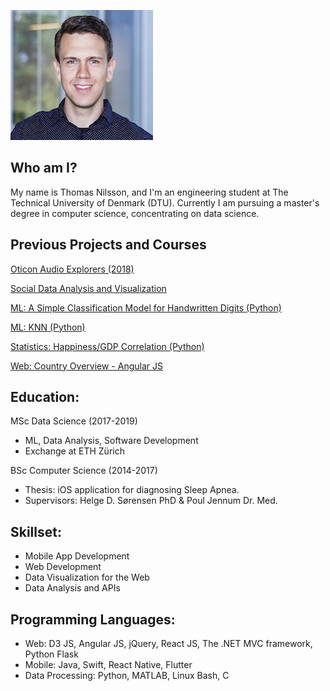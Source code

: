 ![](cropped.jpg)

## Who am I?
My name is Thomas Nilsson, and I'm an engineering student at The Technical University of Denmark (DTU). Currently I am pursuing a master's degree in computer science, concentrating on data science.

## Previous Projects and Courses
[Oticon Audio Explorers (2018)](https://thomasnilsson.github.io/Oticon2018)

[Social Data Analysis and Visualization](https://thomasnilsson.github.io/02806)

[ML: A Simple Classification Model for Handwritten Digits (Python)](https://nbviewer.jupyter.org/github/thomasnilsson/JupyterNotebooks/blob/master/CS50%20Intro%20to%20ML%20%28SciKit%29.ipynb)

[ML: KNN (Python)](http://nbviewer.jupyter.org/github/thomasnilsson/JupyterNotebooks/blob/master/K-Nearest-Neighbours.ipynb)

[Statistics: Happiness/GDP Correlation (Python)](http://nbviewer.jupyter.org/github/thomasnilsson/JupyterNotebooks/blob/master/Happiness%20Analysis.ipynb)

[Web: Country Overview - Angular JS ](https://thomasnilsson.github.io/flagproject/)

## Education:
MSc Data Science (2017-2019)
* ML, Data Analysis, Software Development
* Exchange at ETH Zürich 

BSc Computer Science (2014-2017)
* Thesis: iOS application for diagnosing Sleep Apnea.
* Supervisors: Helge D. Sørensen PhD & Poul Jennum Dr. Med.

## Skillset:
* Mobile App Development
* Web Development
* Data Visualization for the Web
* Data Analysis and APIs

## Programming Languages:
* Web: D3 JS, Angular JS, jQuery, React JS, The .NET MVC framework, Python Flask
* Mobile: Java, Swift, React Native, Flutter
* Data Processing: Python, MATLAB, Linux Bash, C
